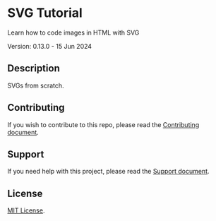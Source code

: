 # SVG Tutorial

Learn how to code images in HTML with SVG

Version: 0.13.0 - 15 Jun 2024

## Description

SVGs from scratch.

## Contributing

If you wish to contribute to this repo, please read the [Contributing document](.github/CONTRIBUTING.md).

## Support

If you need help with this project, please read the [Support document](.github/SUPPORT.md).

## License

[MIT License](LICENSE).
